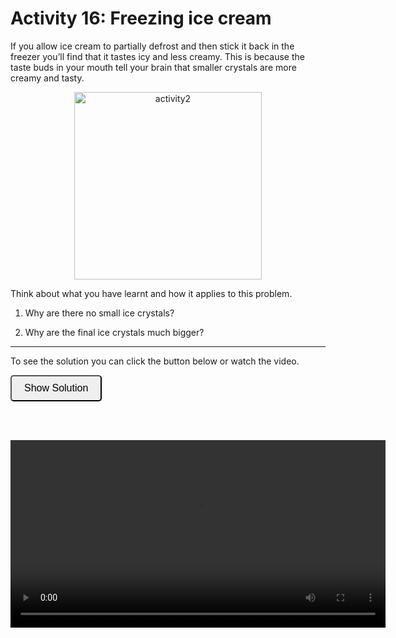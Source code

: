 # Activity 16: Freezing ice cream

If you allow ice cream to partially defrost and then stick it back in the freezer you’ll find that it tastes icy and less creamy. This is because the taste buds in your mouth tell your brain that smaller crystals are more creamy and tasty.

<div style="text-align: center;">
        <img src="imgs/16.png" alt="activity2" width="300" height=auto>
    </div>

Think about what you have learnt and how it applies to this problem.

1. Why are there no small ice crystals?

2. Why are the final ice crystals much bigger?

---------------------

To see the solution you can click the button below or watch the video.

<button onclick="document.getElementById('solution').style.display='block'" style="border-radius: 5px; text-align: center; padding: 10px 20px; font-size: 16px;">
Show Solution
</button>
<div id="solution" style="display:none;">
  <br>
  Initially we have a tight distribution of ice crystals. When we heat the system by leaving ice cream outside all the ice crystals decrease in size through melting. However, the smallest ice crystals melt enough to disappear. This means there are now a smaller number of ice crystals than before. 

  When we re-freeze the ice cream there are two options:

  1. Homogeneous nucleation of new crystals

  2. Growth of existing crystals

  We know that option 1 is very unlikely because it relies on a chance fluctuation to overcome the barrier to nucleation. Heterogeneous nucleation by growing on preexisting crystals has a much smaller free energy barrier. As a result the crystals grow bigger because the molecules rejoining the crystals are shared between fewer crystals.

</div>

<br><br>

<video width="600" controls>
  <source src="https://www.nottingham.ac.uk/~ppzmis/phys3009/A16.mp4" type="video/mp4">
  Your browser does not support the video tag.
</video>